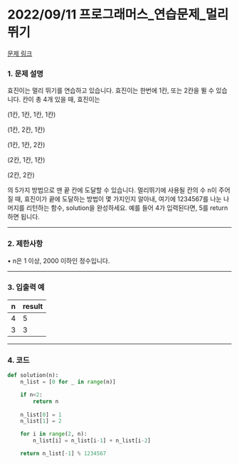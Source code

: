 # 2022/09/11 프로그래머스_연습문제_멀리뛰기

[문제 링크](https://school.programmers.co.kr/learn/courses/30/lessons/12914)

### **1. 문제 설명**

효진이는 멀리 뛰기를 연습하고 있습니다. 효진이는 한번에 1칸, 또는 2칸을 뛸 수 있습니다. 칸이 총 4개 있을 때, 효진이는

(1칸, 1칸, 1칸, 1칸)

(1칸, 2칸, 1칸)

(1칸, 1칸, 2칸)

(2칸, 1칸, 1칸)

(2칸, 2칸)

의 5가지 방법으로 맨 끝 칸에 도달할 수 있습니다. 멀리뛰기에 사용될 칸의 수 n이 주어질 때, 효진이가 끝에 도달하는 방법이 몇 가지인지 알아내, 여기에 1234567를 나눈 나머지를 리턴하는 함수, solution을 완성하세요. 예를 들어 4가 입력된다면, 5를 return하면 됩니다.

---

### **2. 제한사항**

• n은 1 이상, 2000 이하인 정수입니다.

---

### **3. 입출력 예**

| n | result |
| --- | --- |
| 4 | 5 |
| 3 | 3 |

---

### 4. 코드

```python
def solution(n):
    n_list = [0 for _ in range(n)]

    if n<2:
        return n
    
    n_list[0] = 1
    n_list[1] = 2

    for i in range(2, n):
        n_list[i] = n_list[i-1] + n_list[i-2]

    return n_list[-1] % 1234567
```